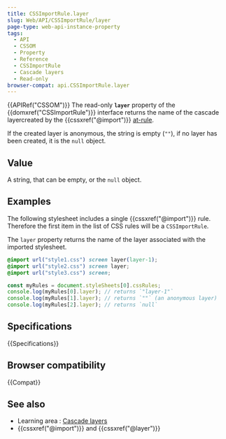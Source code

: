 ```yaml
---
title: CSSImportRule.layer
slug: Web/API/CSSImportRule/layer
page-type: web-api-instance-property
tags:
  - API
  - CSSOM
  - Property
  - Reference
  - CSSImportRule
  - Cascade layers
  - Read-only
browser-compat: api.CSSImportRule.layer
---
```


{{APIRef("CSSOM")}}
The read-only **`layer`** property of the {{domxref("CSSImportRule")}} interface returns the name of the cascade layercreated by the {{cssxref("@import")}} [at-rule](/en-US/docs/Web/CSS/At-rule).

If the created layer is anonymous, the string is empty (`""`), if no layer has been
created, it is the `null` object.

## Value

A string, that can be empty, or the `null` object.

## Examples

The following stylesheet includes a single {{cssxref("@import")}} rule.
Therefore the first item in the list of CSS rules will be a `CSSImportRule`.

The `layer` property returns the name of the layer associated with the imported
stylesheet.

```css
@import url("style1.css") screen layer(layer-1);
@import url("style2.css") screen layer;
@import url("style3.css") screen;
```

```js
const myRules = document.styleSheets[0].cssRules;
console.log(myRules[0].layer); // returns `"layer-1"`
console.log(myRules[1].layer); // returns `""` (an anonymous layer)
console.log(myRules[2].layer); // returns `null`
```

## Specifications

{{Specifications}}

## Browser compatibility

{{Compat}}

## See also

- Learning area : [Cascade layers](/en-US/docs/Learn/CSS/Building_blocks/Cascade_layers)
- {{cssxref("@import")}} and {{cssxref("@layer")}}
